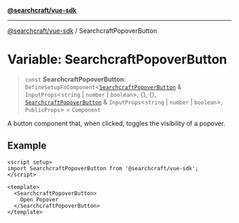 [**@searchcraft/vue-sdk**](/reference/sdk/js-vue/README.md)

***

[@searchcraft/vue-sdk](/reference/sdk/js-vue/globals.md) / SearchcraftPopoverButton

# Variable: SearchcraftPopoverButton

> `const` **SearchcraftPopoverButton**: `DefineSetupFnComponent`\<[`SearchcraftPopoverButton`](/reference/sdk/js-vue/namespaces/JSX/interfaces/SearchcraftPopoverButton.md) & `InputProps`\<`string` \| `number` \| `boolean`\>, \{\}, \{\}, [`SearchcraftPopoverButton`](/reference/sdk/js-vue/namespaces/JSX/interfaces/SearchcraftPopoverButton.md) & `InputProps`\<`string` \| `number` \| `boolean`\>, `PublicProps`\> = `Component`

A button component that, when clicked, toggles the visibility of a popover.

## Example

```vue
<script setup>
import SearchcraftPopoverButton from '@searchcraft/vue-sdk';
</script>

<template>
  <SearchcraftPopoverButton>
    Open Popover
  </SearchcraftPopoverButton>
</template>
```
